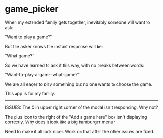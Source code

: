 # game_picker

When my extended family gets together, inevitably someone will want to ask:

"Want to play a game?"

But the asker knows the instant response will be:

"What game?"

So we have learned to ask it this way, with no breaks between words:

"Want-to-play-a-game-what-game?"

We are all eager to play something but no one wants to choose the game.

This app is for my family. 

---

ISSUES:
The X in upper right corner of the modal isn't responding. Why not?

The plus icon to the right of the "Add a game here" box isn't displaying correctly. Why does it look like a big hamburger menu?

Need to make it all look nicer. Work on that after the other issues are fixed.
